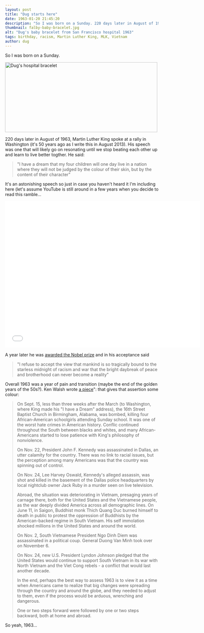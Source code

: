```yaml
---
layout: post
title: "Dug starts here"
date: 1963-01-20 21:45:20
description: "So I was born on a Sunday. 220 days later in August of 1963, Martin Luther King spoke at a rally in Washington (it&#8217;s 50 years ago as I write this in August 2013). His speech was one that will&#8230;"
thumbnail: falby-baby-bracelet.jpg
alt: "Dug's baby bracelet from San Francisco hospital 1963"
tags: birthday, racism, Martin Luther King, MLK, Vietnam
author: dug
---
```


So I was born on a Sunday.

<a href="http://www.flickr.com/photos/bozo/4392504257/" title="Dug's hospital bracelet by donkeyontheedge, on Flickr"><img src="http://farm3.staticflickr.com/2742/4392504257_9c453d25c8.jpg" width="500" height="229" alt="Dug's hospital bracelet" /></a>

220 days later in August of 1963, Martin Luther King spoke at a rally in Washington (it's 50 years ago as I write this in August 2013). His speech was one that will likely go on resonating until we stop beating each other up and learn to live better togther. He said:

> "I have a dream that my four children will one day live in a nation where they will not be judged by the colour of their skin, but by the content of their character"

It's an astonishing speech so just in case you haven't heard it I'm including here (let's assume YouTube is still around in a few years when you decide to read this ramble...

<iframe width="640" height="480" src="//www.youtube.com/embed/HRIF4_WzU1w" frameborder="0" allowfullscreen></iframe>

A year later he was <a href="http://www.nobelprize.org/nobel_prizes/peace/laureates/1964/king-bio.html">awarded the Nobel prize</a> and in his acceptance said

> "I refuse to accept the view that mankind is so tragically bound to the starless midnight 
> of racism and war that the bright daybreak of peace and brotherhood can never become a reality"

Overall 1963 was a year of pain and transition (maybe the end of the golden years of the 50s?). Ken Walsh wrote <a href="http://www.usnews.com/news/blogs/Ken-Walshs-Washington/2013/08/29/turns-out-1963-was-not-so-dreamy-a-year">a piece</a>":  that gives that assertion some colour:

> On Sept. 15, less than three weeks after the March (to Washington, where King made 
> his "I have a Dream" address), the 16th Street Baptist Church in Birmingham, Alabama, 
> was bombed, killing four African-American schoolgirls attending Sunday school. It was 
> one of the worst hate crimes in American history. Conflic continued throughout the South between
> blacks and whites, and many African-Americans started to lose patience with King's philosophy 
> of nonviolence.
>
> On Nov. 22, President John F. Kennedy was assassinated in Dallas, an utter calamity for the country.
> There was no link to racial issues, but the perception among many Americans was that the country 
> was spinning out of control.
>
> On Nov. 24, Lee Harvey Oswald, Kennedy's alleged assassin, was shot and killed in the basement 
> of the Dallas police headquarters by local nightclub owner Jack Ruby in a murder seen on 
> live television.
>
> Abroad, the situation was deteriorating in Vietnam, presaging years of carnage there, both 
> for the United States and the Vietnamese people, as the war deeply divided America across all 
> demographic lines. On June 11, in Saigon, Buddhist monk Thich Quang Duc burned himself to death in 
> public to protest the oppression of Buddhists by the American-backed regime in South Vietnam. His self 
> immolation shocked millions in the United States and around the world.
>
> On Nov. 2, South Vietnamese President Ngo Dinh Diem was assassinated in a political coup. General 
> Duong Van Minh took over on November 6.
>
> On Nov. 24, new U.S. President Lyndon Johnson pledged that the United States 
> would continue to support South Vietnam in its war with North Vietnam and the Viet Cong rebels - a 
> conflict that would last another decade.
>
> In the end, perhaps the best way to assess 1963 is to view it as a time when Americans came to realize 
> that big changes were spreading through the country and around the globe, and they needed to adjust to 
> them, even if the process would be arduous, wrenching and dangerous.
>
> One or two steps forward were followed by one or two steps backward, both at home and abroad.

So yeah, 1963...

